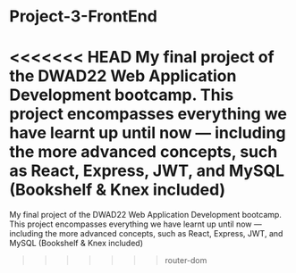 # Project-3-FrontEnd
<<<<<<< HEAD
My final project of the DWAD22 Web Application Development bootcamp. This project encompasses everything we have learnt up until now — including the more advanced concepts, such as React, Express, JWT, and MySQL (Bookshelf &amp; Knex included)
=======

My final project of the DWAD22 Web Application Development bootcamp. This project encompasses everything we have learnt up until now — including the more advanced concepts, such as React, Express, JWT, and MySQL (Bookshelf & Knex included)
>>>>>>> router-dom
